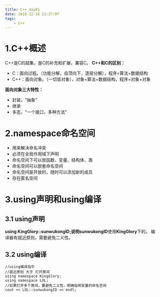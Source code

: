 ```yaml
---
title: C++ day01
date: 2018-12-16 21:37:07
tags:
	- C++
---
```

# 1.C++概述
C++是C的超集，是C的补充和扩展，兼容C。<!-- more -->
**C++和C的区别：**
- C：面向过程。（功能分解，自顶向下，逐层分解），程序=算法+数据结构
- C++：面向对象。（一切皆对象），对象=算法+数据结构，程序=对象+对象
	   
**面向对象三大特性：**
- 封装，“抽象”
- 继承
- 多态，“一个接口，多种方法”

# 2.namespace命名空间
- 用来解决命名冲突
- 必须在全局作用域下声明
- 命名空间下可以放函数、变量、结构体、类
- 命名空间可以嵌套命名空间
- 命名空间是开放的，随时可以添加新的成员
- 存在匿名空间

# 3.using声明和using编译
## 3.1 using声明
**using KingGlory::sunwukongID;**说明**sunwukongID**使用**KingGlory**下的。
编译器有就近原则，需要避免二义性。

## 3.2 using编译
```
//using编译指令
//就近原则 大于 打开房间
using namespace KingGlory;
using namespace LOL;
//如果打开多个房间，要避免二义性，明确指明变量的命名空间
cout << LOL::sunwukongID << endl;
```

